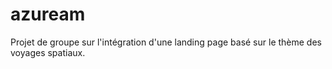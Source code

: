 # azuream
Projet de groupe sur l'intégration d'une landing page basé sur le thème des voyages spatiaux.
